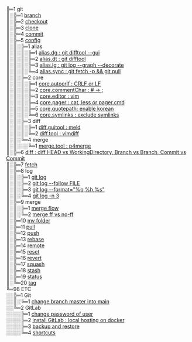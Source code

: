 ╠═1 git  
║░╠═1 [branch](01_git/01_branch/01_git_branch.md)  
║░╠═2 [checkout](01_git/02_checkout/01_git_checkout.md)  
║░╠═3 [clone](01_git/03_clone/01_git_clone.md)  
║░╠═4 [commit](01_git/04_commit/01_git_commit.md)  
║░╠═5 [config](https://git-scm.com/docs/git-config)  
║░║░╠═1 alias  
║░║░║░╠═1 [alias.dg : git difftool --gui](01_git/05_config/01_alias/01_alias.dg.md)  
║░║░║░╠═2 [alias.dt : git difftool](01_git/05_config/01_alias/02_alias.dt.md)  
║░║░║░╠═3 [alias.lg : git log --graph --decorate](01_git/05_config/01_alias/03_alias.lg.md)  
║░║░║░╚═4 [alias.sync : git fetch -p && git pull](01_git/05_config/01_alias/04_alias.sync.md)  
║░║░╠═2 core  
║░║░║░╠═1 [core.autocrlf : CRLF or LF](01_git/05_config/02_core/01_core.autocrlf.md)  
║░║░║░╠═2 [core.commentChar : # -> ;](01_git/05_config/02_core/02_core.commentChar_semicolon.md)  
║░║░║░╠═3 [core.editor : vim](01_git/05_config/02_core/03_core.editor_vim.md)  
║░║░║░╠═4 [core.pager : cat, less or pager.cmd](01_git/05_config/02_core/04_core.pager_cat.md)  
║░║░║░╠═5 [core.quotepath: enable korean](01_git/05_config/02_core/05_core.quotepath_korean.md)  
║░║░║░╚═6 [core.symlinks : exclude symlinks](01_git/05_config/02_core/06_core.symlinks.md)  
║░║░╠═3 diff  
║░║░║░╠═1 [diff.guitool : meld](01_git/05_config/03_diff/01_diff.guitool_meld.md)  
║░║░║░╚═2 [diff.tool : vimdiff](01_git/05_config/03_diff/02_diff.tool_vimdiff.md)  
║░║░╚═4 merge  
║░║░░░╚═1 [merge.tool : p4merge](01_git/05_config/04_merge/01_merge.tool_p4merge.md)  
║░╠═6 [diff : diff HEAD vs WorkingDirectory, Branch vs Branch, Commit vs Commit](01_git/06_diff/01_git_diff.md)  
║░╠═7 [fetch](01_git/07_fetch/01_git_fetch.md)  
║░╠═8 log  
║░║░╠═1 [git log](01_git/08_log/01_git_log.md)  
║░║░╠═2 [git log --follow FILE](01_git/08_log/02_git_log_follow_file.md)  
║░║░╠═3 [git log --format="%p,%h,%s"](01_git/08_log/03_git_log_format.md)  
║░║░╚═4 [git log -n 3](01_git/08_log/04_git_log_n_3.md)  
║░╠═9 merge  
║░║░╠═1 [merge flow](01_git/09_merge/01_git_merge_flow.md)  
║░║░╚═2 [merge ff vs no-ff](01_git/09_merge/02_git_merge_ff_no-ff.md)  
║░╠═10 [mv folder](01_git/10_mv/01_git_mv_folder.md)  
║░╠═11 [pull](01_git/11_pull/01_git_pull.md)  
║░╠═12 [push](01_git/12_push/01_git_push.md)  
║░╠═13 [rebase](01_git/13_rebase/01_git_rebase.md)  
║░╠═14 [remote](01_git/14_remote/01_git_remote.md)  
║░╠═15 [reset](01_git/15_reset/01_git_reset.md)  
║░╠═16 [revert](01_git/16_revert/01_git_revert.md)  
║░╠═17 [squash](01_git/17_squash/01_git_squash_commit.md)  
║░╠═18 [stash](01_git/18_stash/01_git_stash.md)  
║░╠═19 [status](01_git/19_status/01_git_status.md)  
║░╚═20 [tag](01_git/20_tag/01_git_tag.md)  
╚═98 ETC  
░░╠═1 Git  
░░║░╚═1 [change branch master into main](98_ETC/01_Git/01_change_branch_master_into_main.md)  
░░╚═2 GitLab  
░░░░╠═1 [change password of user](98_ETC/02_GitLab/01_change_password_of_user_on_gitlab.md)  
░░░░╠═2 [install GitLab : local hosting on docker](98_ETC/02_GitLab/02_install_local_hosting_GitLab_on_docker.md)  
░░░░╠═3 [backup and restore](98_ETC/02_GitLab/03_backup_local_hosting_GitLab_on_docker.md)  
░░░░╚═4 [shortcuts](https://docs.gitlab.com/ee/workflow/shortcuts.html)  


